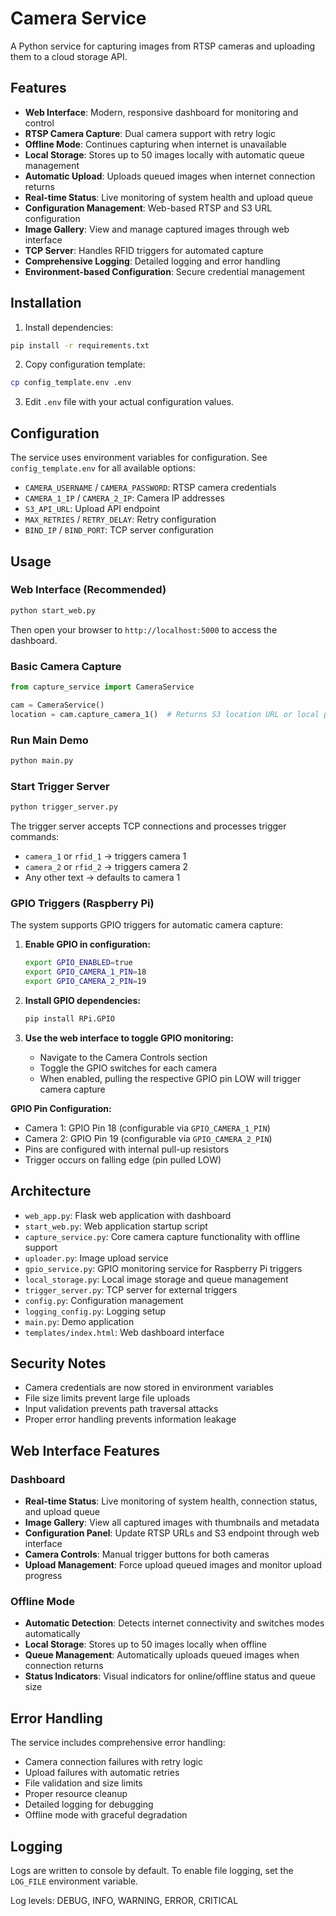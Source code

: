 # Camera Service

A Python service for capturing images from RTSP cameras and uploading them to a cloud storage API.

## Features

- **Web Interface**: Modern, responsive dashboard for monitoring and control
- **RTSP Camera Capture**: Dual camera support with retry logic
- **Offline Mode**: Continues capturing when internet is unavailable
- **Local Storage**: Stores up to 50 images locally with automatic queue management
- **Automatic Upload**: Uploads queued images when internet connection returns
- **Real-time Status**: Live monitoring of system health and upload queue
- **Configuration Management**: Web-based RTSP and S3 URL configuration
- **Image Gallery**: View and manage captured images through web interface
- **TCP Server**: Handles RFID triggers for automated capture
- **Comprehensive Logging**: Detailed logging and error handling
- **Environment-based Configuration**: Secure credential management

## Installation

1. Install dependencies:
```bash
pip install -r requirements.txt
```

2. Copy configuration template:
```bash
cp config_template.env .env
```

3. Edit `.env` file with your actual configuration values.

## Configuration

The service uses environment variables for configuration. See `config_template.env` for all available options:

- `CAMERA_USERNAME` / `CAMERA_PASSWORD`: RTSP camera credentials
- `CAMERA_1_IP` / `CAMERA_2_IP`: Camera IP addresses
- `S3_API_URL`: Upload API endpoint
- `MAX_RETRIES` / `RETRY_DELAY`: Retry configuration
- `BIND_IP` / `BIND_PORT`: TCP server configuration

## Usage

### Web Interface (Recommended)
```bash
python start_web.py
```
Then open your browser to `http://localhost:5000` to access the dashboard.

### Basic Camera Capture
```python
from capture_service import CameraService

cam = CameraService()
location = cam.capture_camera_1()  # Returns S3 location URL or local path
```

### Run Main Demo
```bash
python main.py
```

### Start Trigger Server
```bash
python trigger_server.py
```

The trigger server accepts TCP connections and processes trigger commands:
- `camera_1` or `rfid_1` → triggers camera 1
- `camera_2` or `rfid_2` → triggers camera 2
- Any other text → defaults to camera 1

### GPIO Triggers (Raspberry Pi)
The system supports GPIO triggers for automatic camera capture:

1. **Enable GPIO in configuration:**
   ```bash
   export GPIO_ENABLED=true
   export GPIO_CAMERA_1_PIN=18
   export GPIO_CAMERA_2_PIN=19
   ```

2. **Install GPIO dependencies:**
   ```bash
   pip install RPi.GPIO
   ```

3. **Use the web interface to toggle GPIO monitoring:**
   - Navigate to the Camera Controls section
   - Toggle the GPIO switches for each camera
   - When enabled, pulling the respective GPIO pin LOW will trigger camera capture

**GPIO Pin Configuration:**
- Camera 1: GPIO Pin 18 (configurable via `GPIO_CAMERA_1_PIN`)
- Camera 2: GPIO Pin 19 (configurable via `GPIO_CAMERA_2_PIN`)
- Pins are configured with internal pull-up resistors
- Trigger occurs on falling edge (pin pulled LOW)

## Architecture

- `web_app.py`: Flask web application with dashboard
- `start_web.py`: Web application startup script
- `capture_service.py`: Core camera capture functionality with offline support
- `uploader.py`: Image upload service
- `gpio_service.py`: GPIO monitoring service for Raspberry Pi triggers
- `local_storage.py`: Local image storage and queue management
- `trigger_server.py`: TCP server for external triggers
- `config.py`: Configuration management
- `logging_config.py`: Logging setup
- `main.py`: Demo application
- `templates/index.html`: Web dashboard interface

## Security Notes

- Camera credentials are now stored in environment variables
- File size limits prevent large file uploads
- Input validation prevents path traversal attacks
- Proper error handling prevents information leakage

## Web Interface Features

### Dashboard
- **Real-time Status**: Live monitoring of system health, connection status, and upload queue
- **Image Gallery**: View all captured images with thumbnails and metadata
- **Configuration Panel**: Update RTSP URLs and S3 endpoint through web interface
- **Camera Controls**: Manual trigger buttons for both cameras
- **Upload Management**: Force upload queued images and monitor upload progress

### Offline Mode
- **Automatic Detection**: Detects internet connectivity and switches modes automatically
- **Local Storage**: Stores up to 50 images locally when offline
- **Queue Management**: Automatically uploads queued images when connection returns
- **Status Indicators**: Visual indicators for online/offline status and queue size

## Error Handling

The service includes comprehensive error handling:
- Camera connection failures with retry logic
- Upload failures with automatic retries
- File validation and size limits
- Proper resource cleanup
- Detailed logging for debugging
- Offline mode with graceful degradation

## Logging

Logs are written to console by default. To enable file logging, set the `LOG_FILE` environment variable.

Log levels: DEBUG, INFO, WARNING, ERROR, CRITICAL
